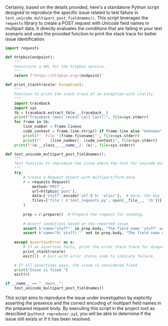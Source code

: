 Certainly, based on the details provided, here's a standalone Python script designed to reproduce the specific issue related to test failure in `test_unicode_multipart_post_fieldnames()`. This script leverages the `requests` library to create a POST request with Unicode field names in multipart data. It directly evaluates the conditions that are failing in your test scenario and uses the provided function to print the stack trace for better issue identification.

```python
import requests

def httpbin(endpoint):
    """
    Constructs a URL for the httpbin service.
    """
    return f'https://httpbin.org/{endpoint}'

def print_stacktrace(e: Exception):
    """
    Function to print the stack trace of an exception with clarity.
    """
    import traceback
    import sys
    tb = traceback.extract_tb(e.__traceback__)
    print("Traceback (most recent call last):", file=sys.stderr)
    for frame in tb:
        line_number = frame.lineno
        code_context = frame.line.strip() if frame.line else "Unknown"
        print(f'  File "{frame.filename}"', file=sys.stderr)
        print(f"    {line_number}: {code_context}", file=sys.stderr)
    print(f"{e.__class__.__name__}: {e}", file=sys.stderr)

def test_unicode_multipart_post_fieldnames():
    """
    Test function to reproduce the issue where the test for unicode multipart post field names fails.
    """
    try:
        # Create a Request object with multipart/form-data
        r = requests.Request(
            method='POST',
            url=httpbin('post'),
            data={'stuff'.encode('utf-8'): 'elixr'},  # Here, the key is intentionally encoded to utf-8 to try to reproduce the reported behavior.
            files={'file': ('test_requests.py', open(__file__, 'rb'))}
        )
        
        prep = r.prepare()  # Prepare the request for sending.
        
        # Assert conditions based on the reported issue
        assert b'name="stuff"' in prep.body, "The field name 'stuff' was not found in the request body as expected."
        assert b'name="b\'stuff\'"' not in prep.body, "The field name was incorrectly encoded with byte literal notation in the request body."
    
    except AssertionError as e:
        # If an assertion fails, print the error stack trace for diagnosis
        print_stacktrace(e)
        exit(1)  # Exit with error status code to indicate failure

    # If all assertions pass, the issue is considered fixed
    print("Issue is fixed.")
    exit(0)

if __name__ == "__main__":
    test_unicode_multipart_post_fieldnames()
```

This script aims to reproduce the issue under investigation by explicitly asserting the presence and the correct encoding of multipart field names in the prepared request body. By executing this script in the project root as described (`python3 reproducer.py`), you will be able to determine if the issue still exists or if it has been resolved.